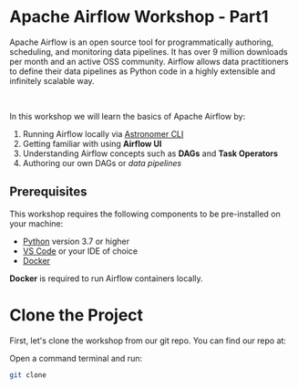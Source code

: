 Apache Airflow Workshop - Part1
=================================

Apache Airflow is an open source tool for programmatically authoring, scheduling, and monitoring data pipelines. It has over 9 million downloads per month and an active OSS community. Airflow allows data practitioners to define their data pipelines as Python code in a highly extensible and infinitely scalable way.

<br>

In this workshop we will learn the basics of Apache Airflow by:

1. Running Airflow locally via [Astronomer CLI](https://docs.astronomer.io/astro/cli/overview)
2. Getting familiar with using **Airflow UI**
3. Understanding Airflow concepts such as **DAGs** and **Task Operators**
4. Authoring our own DAGs or _data pipelines_


## Prerequisites

This workshop requires the following components to be pre-installed on your machine:

- [Python](https://python.land/installing-python) version 3.7 or higher
- [VS Code](https://code.visualstudio.com/download) or your IDE of choice
- [Docker](https://docs.docker.com/get-docker/)

**Docker** is required to run Airflow containers locally.


Clone the Project
=================

First, let's clone the workshop from our git repo. You can find our repo at: []()

Open a command terminal and run:

```bash
git clone 
```

